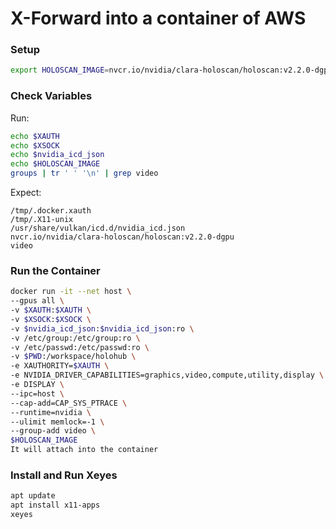 # X-Forward into a container of AWS
### Setup
```bash
export HOLOSCAN_IMAGE=nvcr.io/nvidia/clara-holoscan/holoscan:v2.2.0-dgpu
```
### Check Variables
Run:
```bash 
echo $XAUTH
echo $XSOCK
echo $nvidia_icd_json
echo $HOLOSCAN_IMAGE
groups | tr ' ' '\n' | grep video
```
Expect:
```
/tmp/.docker.xauth
/tmp/.X11-unix
/usr/share/vulkan/icd.d/nvidia_icd.json
nvcr.io/nvidia/clara-holoscan/holoscan:v2.2.0-dgpu
video
```
### Run the Container
```bash
docker run -it --net host \
--gpus all \
-v $XAUTH:$XAUTH \
-v $XSOCK:$XSOCK \
-v $nvidia_icd_json:$nvidia_icd_json:ro \
-v /etc/group:/etc/group:ro \
-v /etc/passwd:/etc/passwd:ro \
-v $PWD:/workspace/holohub \
-e XAUTHORITY=$XAUTH \
-e NVIDIA_DRIVER_CAPABILITIES=graphics,video,compute,utility,display \
-e DISPLAY \
--ipc=host \
--cap-add=CAP_SYS_PTRACE \
--runtime=nvidia \
--ulimit memlock=-1 \
--group-add video \
$HOLOSCAN_IMAGE
It will attach into the container
```
### Install and Run Xeyes
```bash
apt update
apt install x11-apps
xeyes
```